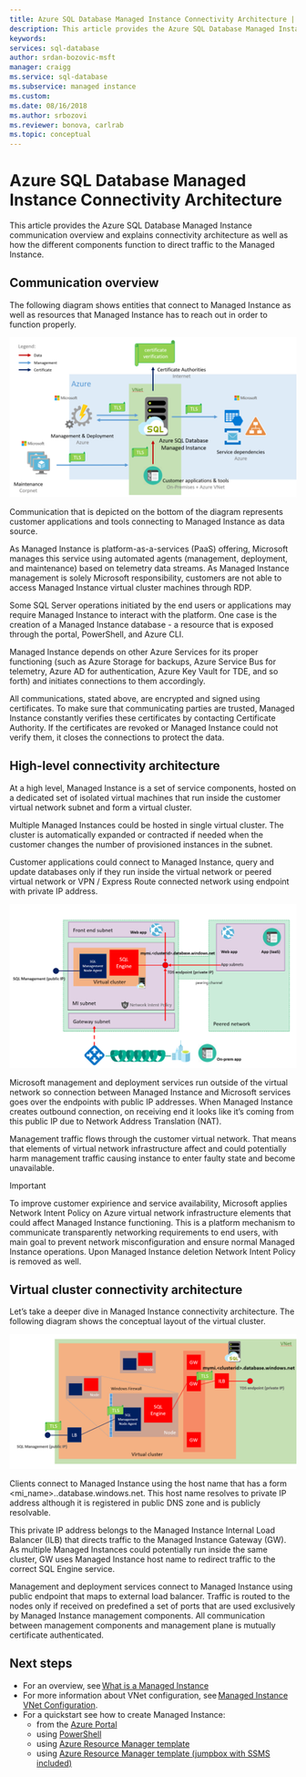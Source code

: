 ```yaml
---
title: Azure SQL Database Managed Instance Connectivity Architecture | Microsoft Docs
description: This article provides the Azure SQL Database Managed Instance communication overview and explains connectivity architecture as well as how the different components function to direct traffic to the Managed Instance.
keywords: 
services: sql-database
author: srdan-bozovic-msft
manager: craigg
ms.service: sql-database
ms.subservice: managed instance
ms.custom: 
ms.date: 08/16/2018
ms.author: srbozovi
ms.reviewer: bonova, carlrab
ms.topic: conceptual
---
```


# Azure SQL Database Managed Instance Connectivity Architecture 

This article provides the Azure SQL Database Managed Instance communication overview and explains connectivity architecture as well as how the different components function to direct traffic to the Managed Instance.  

## Communication overview 

The following diagram shows entities that connect to Managed Instance as well as resources that Managed Instance has to reach out in order to function properly. 

![connectivity architecture entities](./media/managed-instance-connectivity-architecture/connectivityarch001.png)

Communication that is depicted on the bottom of the diagram represents customer applications and tools connecting to Managed Instance as data source.  

As Managed Instance is platform-as-a-services (PaaS) offering, Microsoft manages this service using automated agents (management, deployment, and maintenance) based on telemetry data streams. As Managed Instance management is solely Microsoft responsibility, customers are not able to access Managed Instance virtual cluster machines through RDP. 

Some SQL Server operations initiated by the end users or applications may require Managed Instance to interact with the platform. One case is the creation of a Managed Instance database - a resource that is exposed through the portal, PowerShell, and Azure CLI. 

Managed Instance depends on other Azure Services for its proper functioning (such as Azure Storage for backups, Azure Service Bus for telemetry, Azure AD for authentication, Azure Key Vault for TDE, and so forth) and initiates connections to them accordingly. 

All communications, stated above, are encrypted and signed using certificates. To make sure that communicating parties are trusted, Managed Instance constantly verifies these certificates by contacting Certificate Authority. If the certificates are revoked or Managed Instance could not verify them, it closes the connections to protect the data. 

## High-level connectivity architecture 

At a high level, Managed Instance is a set of service components, hosted on a dedicated set of isolated virtual machines that run inside the customer virtual network subnet and form a virtual cluster. 

Multiple Managed Instances could be hosted in single virtual cluster. The cluster is automatically expanded or contracted if needed when the customer changes the number of provisioned instances in the subnet. 

Customer applications could connect to Managed Instance, query and update databases only if they run inside the virtual network or peered virtual network or VPN / Express Route connected network using endpoint with private IP address.  

![connectivity architecture diagram](./media/managed-instance-connectivity-architecture/connectivityarch002.png)

Microsoft management and deployment services run outside of the virtual network so connection between Managed Instance and Microsoft services goes over the endpoints with public IP addresses. When Managed Instance creates outbound connection, on receiving end it looks like it’s coming from this public IP due to Network Address Translation (NAT). 

Management traffic flows through the customer virtual network. That means that elements of virtual network infrastructure affect and could potentially harm management traffic causing instance to enter faulty state and become unavailable. 

> [!IMPORTANT]
> To improve customer expirience and service availability, Microsoft applies Network Intent Policy on Azure virtual network infrastructure elements that could affect Managed Instance functioning. This is a platform mechanism to communicate transparently networking requirements to end users, with main goal to prevent network misconfiguration and ensure normal Managed Instance operations. Upon Managed Instance deletion Network Intent Policy is removed as well. 

## Virtual cluster connectivity architecture 

Let’s take a deeper dive in Managed Instance connectivity architecture. The following diagram shows the conceptual layout of the virtual cluster. 

![connectivity architecture diagram virtual cluster](./media/managed-instance-connectivity-architecture/connectivityarch003.png)

Clients connect to Managed Instance using the host name that has a form <mi_name>.<clusterid>.database.windows.net. This host name resolves to private IP address although it is registered in public DNS zone and is publicly resolvable. 

This private IP address belongs to the Managed Instance Internal Load Balancer (ILB) that directs traffic to the Managed Instance Gateway (GW). As multiple Managed Instances could potentially run inside the same cluster, GW uses Managed Instance host name to redirect traffic to the correct SQL Engine service. 

Management and deployment services connect to Managed Instance using public endpoint that maps to external load balancer. Traffic is routed to the nodes only if received on predefined a set of ports that are used exclusively by Managed Instance management components. All communication between management components and management plane is mutually certificate authenticated. 

## Next steps 

- For an overview, see [What is a Managed Instance](sql-database-managed-instance.md) 
- For more information about VNet configuration, see [Managed Instance VNet Configuration](sql-database-managed-instance-vnet-configuration.md). 
- For a quickstart see how to create Managed Instance: 
  - from the [Azure Portal](sql-database-managed-instance-create-tutorial-portal.md) 
  - using [PowerShell](https://blogs.msdn.microsoft.com/sqlserverstorageengine/2018/06/27/quick-start-script-create-azure-sql-managed-instance-using-powershell/) 
  - using [Azure Resource Manager template](https://azure.microsoft.com/resources/templates/101-sqlmi-new-vnet/) 
  - using [Azure Resource Manager template (jumpbox with SSMS included)](https://portal.azure.com/) 

